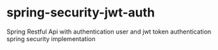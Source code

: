 # spring-security-jwt-auth
Spring Restful Api with authentication user and jwt token authentication spring security implementation
